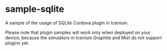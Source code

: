 sample-sqlite
===================

A sample of the usage of SQLite Cordova plugin in Icenium.

Please note that plugin samples will work only when deployed on your device, because the simulators in Icenium Graphite and Mist do not support plugins yet.